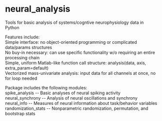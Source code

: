 # neural_analysis
Tools for basic analysis of systems/cogntive neurophysiology data in Python

Features include:  
Simple interface: no object-oriented programming or complicated data/params structures  
No buy-in necessary: can use specific functionality w/o requiring an entire processing chain  
Simple, uniform Matlab-like function call structure: analysis(data, axis, extra_param=default)  
Vectorized mass-univariate analysis: input data for all channels at once, no for loop needed  

Package includes the following modules:  
spike_analysis -- Basic analyses of neural spiking activity  
neural_synchrony -- Analysis of neural oscillations and synchrony  
neural_info -- Measures of neural information about task/behavior variables  
randomization_stats -- Nonparametric randomization, permutation, and bootstrap stats  
